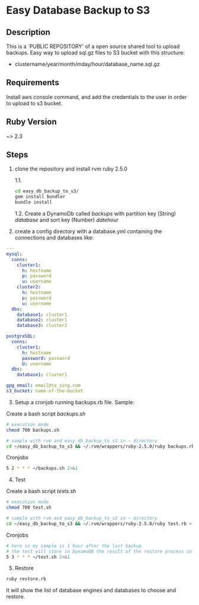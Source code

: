 # Easy Database Backup to S3 
## Description
This is a `PUBLIC REPOSITORY' of a open source shared tool to upload backups.
Easy way to upload sql.gz files to S3 bucket with this structure:
 - clustername/year/month/mday/hour/database_name.sql.gz

## Requirements
Install aws console command, and add the credentials to the user in order to upload to s3 bucket.
## Ruby Version
~> 2.3
## Steps

1. clone the repository and install rvm ruby 2.5.0

   1.1.

   ```bash
   cd easy_db_backup_to_s3/
   gem install bundler
   bundle install
   ```
   1.2. Create a DynamoDb called *backups* with partition key (String) *database* and sort key (Number) *datehour*

2. create a config directory with a database.yml containing the connections and databases like:

```yaml
---
mysql:
  conns:
    cluster1:
      h: hostname
      p: password
      u: username
    cluster2:
      h: hostname
      p: password
      u: username
  dbs:
    database1: cluster1
    database2: cluster1
    database3: cluster2

postgreSQL:
  conns:
    cluster1:
      h: hostname
      password: password
      U: username
  dbs:
    database1: cluster1

gpg_email: email@to_sing.com
s3_bucket: name-of-the-bucket
```
3. Setup a cronjob running backups.rb file. Sample:

Create a bash script *backups.sh*

```bash
# execution mode
chmod 700 backups.sh
```

```bash
# sample with rvm and easy_db_backup_to_s3 in ~ directory
cd ~/easy_db_backup_to_s3 && ~/.rvm/wrappers/ruby-2.5.0/ruby backups.rb > log/backups.log
```
Cronjobs
```bash
5 2 * * * ~/backups.sh 2>&1
```

4. Test

Create a bash script *tests.sh*

```bash
# execution mode
chmod 700 test.sh
```

```bash
# sample with rvm and easy_db_backup_to_s3 in ~ directory
cd ~/easy_db_backup_to_s3 && ~/.rvm/wrappers/ruby-2.5.0/ruby test.rb > log/backups.log
```
Cronjobs
```bash
# here in my sample is 1 hour after the last backup
# the test will store in DynamoDB the result of the restore process in the same cluster + _test in the name of the original database.
5 3 * * * ~/test.sh 2>&1
```


5. Restore
```bash
ruby restore.rb
```
It will show the list of database engines and databases to choose and restore.
